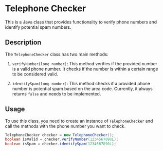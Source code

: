 # Telephone Checker

This is a Java class that provides functionality to verify phone numbers and identify potential spam numbers.

## Description

The `TelephoneChecker` class has two main methods:

1. `verifyNumber(long number)`: This method verifies if the provided number is a valid phone number. It checks if the number is within a certain range to be considered valid.

2. `identifySpam(long number)`: This method checks if a provided phone number is potential spam based on the area code. Currently, it always returns `false` and needs to be implemented.

## Usage

To use this class, you need to create an instance of `TelephoneChecker` and call the methods with the phone number you want to check.

```java
TelephoneChecker checker = new TelephoneChecker();
boolean isValid = checker.verifyNumber(1234567890L);
boolean isSpam = checker.identifySpam(1234567890L);




